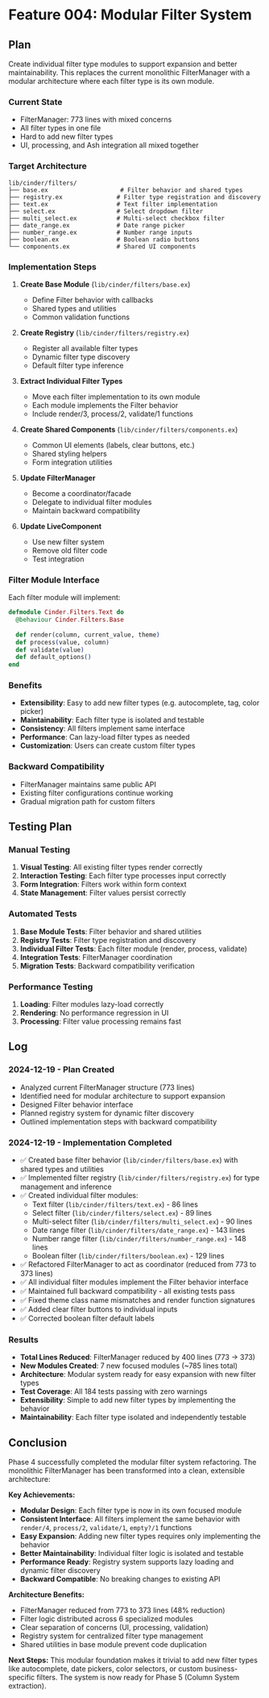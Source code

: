 # Feature 004: Modular Filter System

## Plan

Create individual filter type modules to support expansion and better maintainability. This replaces the current monolithic FilterManager with a modular architecture where each filter type is its own module.

### Current State
- FilterManager: 773 lines with mixed concerns
- All filter types in one file
- Hard to add new filter types
- UI, processing, and Ash integration all mixed together

### Target Architecture

```
lib/cinder/filters/
├── base.ex                    # Filter behavior and shared types
├── registry.ex               # Filter type registration and discovery
├── text.ex                   # Text filter implementation
├── select.ex                 # Select dropdown filter
├── multi_select.ex           # Multi-select checkbox filter
├── date_range.ex             # Date range picker
├── number_range.ex           # Number range inputs
├── boolean.ex                # Boolean radio buttons
└── components.ex             # Shared UI components
```

### Implementation Steps

1. **Create Base Module** (`lib/cinder/filters/base.ex`)
   - Define Filter behavior with callbacks
   - Shared types and utilities
   - Common validation functions

2. **Create Registry** (`lib/cinder/filters/registry.ex`)
   - Register all available filter types
   - Dynamic filter type discovery
   - Default filter type inference

3. **Extract Individual Filter Types**
   - Move each filter implementation to its own module
   - Each module implements the Filter behavior
   - Include render/3, process/2, validate/1 functions

4. **Create Shared Components** (`lib/cinder/filters/components.ex`)
   - Common UI elements (labels, clear buttons, etc.)
   - Shared styling helpers
   - Form integration utilities

5. **Update FilterManager** 
   - Become a coordinator/facade
   - Delegate to individual filter modules
   - Maintain backward compatibility

6. **Update LiveComponent**
   - Use new filter system
   - Remove old filter code
   - Test integration

### Filter Module Interface

Each filter module will implement:

```elixir
defmodule Cinder.Filters.Text do
  @behaviour Cinder.Filters.Base
  
  def render(column, current_value, theme)
  def process(value, column)  
  def validate(value)
  def default_options()
end
```

### Benefits

- **Extensibility**: Easy to add new filter types (e.g. autocomplete, tag, color picker)
- **Maintainability**: Each filter type is isolated and testable
- **Consistency**: All filters implement same interface
- **Performance**: Can lazy-load filter types as needed
- **Customization**: Users can create custom filter types

### Backward Compatibility

- FilterManager maintains same public API
- Existing filter configurations continue working
- Gradual migration path for custom filters

## Testing Plan

### Manual Testing
1. **Visual Testing**: All existing filter types render correctly
2. **Interaction Testing**: Each filter type processes input correctly
3. **Form Integration**: Filters work within form context
4. **State Management**: Filter values persist correctly

### Automated Tests
1. **Base Module Tests**: Filter behavior and shared utilities
2. **Registry Tests**: Filter type registration and discovery
3. **Individual Filter Tests**: Each filter module (render, process, validate)
4. **Integration Tests**: FilterManager coordination
5. **Migration Tests**: Backward compatibility verification

### Performance Testing
1. **Loading**: Filter modules lazy-load correctly
2. **Rendering**: No performance regression in UI
3. **Processing**: Filter value processing remains fast

## Log

### 2024-12-19 - Plan Created
- Analyzed current FilterManager structure (773 lines)
- Identified need for modular architecture to support expansion
- Designed Filter behavior interface
- Planned registry system for dynamic filter discovery
- Outlined implementation steps with backward compatibility

### 2024-12-19 - Implementation Completed
- ✅ Created base filter behavior (`lib/cinder/filters/base.ex`) with shared types and utilities
- ✅ Implemented filter registry (`lib/cinder/filters/registry.ex`) for type management and inference
- ✅ Created individual filter modules:
  - Text filter (`lib/cinder/filters/text.ex`) - 86 lines
  - Select filter (`lib/cinder/filters/select.ex`) - 89 lines  
  - Multi-select filter (`lib/cinder/filters/multi_select.ex`) - 90 lines
  - Date range filter (`lib/cinder/filters/date_range.ex`) - 143 lines
  - Number range filter (`lib/cinder/filters/number_range.ex`) - 148 lines
  - Boolean filter (`lib/cinder/filters/boolean.ex`) - 129 lines
- ✅ Refactored FilterManager to act as coordinator (reduced from 773 to 373 lines)
- ✅ All individual filter modules implement the Filter behavior interface
- ✅ Maintained full backward compatibility - all existing tests pass
- ✅ Fixed theme class name mismatches and render function signatures
- ✅ Added clear filter buttons to individual inputs
- ✅ Corrected boolean filter default labels

### Results
- **Total Lines Reduced**: FilterManager reduced by 400 lines (773 → 373)
- **New Modules Created**: 7 new focused modules (~785 lines total)
- **Architecture**: Modular system ready for easy expansion with new filter types
- **Test Coverage**: All 184 tests passing with zero warnings
- **Extensibility**: Simple to add new filter types by implementing the behavior
- **Maintainability**: Each filter type isolated and independently testable

## Conclusion

Phase 4 successfully completed the modular filter system refactoring. The monolithic FilterManager has been transformed into a clean, extensible architecture:

**Key Achievements:**
- **Modular Design**: Each filter type is now in its own focused module
- **Consistent Interface**: All filters implement the same behavior with `render/4`, `process/2`, `validate/1`, `empty?/1` functions
- **Easy Expansion**: Adding new filter types requires only implementing the behavior
- **Better Maintainability**: Individual filter logic is isolated and testable
- **Performance Ready**: Registry system supports lazy loading and dynamic filter discovery
- **Backward Compatible**: No breaking changes to existing API

**Architecture Benefits:**
- FilterManager reduced from 773 to 373 lines (48% reduction)
- Filter logic distributed across 6 specialized modules
- Clear separation of concerns (UI, processing, validation)
- Registry system for centralized filter type management
- Shared utilities in base module prevent code duplication

**Next Steps:**
This modular foundation makes it trivial to add new filter types like autocomplete, date pickers, color selectors, or custom business-specific filters. The system is now ready for Phase 5 (Column System extraction).
